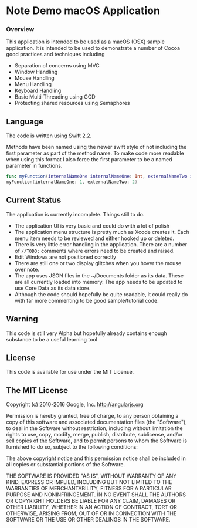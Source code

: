 # Note Demo macOS Application

### Overview

This application is intended to be used as a macOS (OSX) sample application.
It is intended to be used to demonstrate a number of Cocoa good practices and techniques including

+ Separation of concerns using MVC
+ Window Handling
+ Mouse Handling
+ Menu Handling
+ Keyboard Handling
+ Basic Multi-Threading using GCD
+ Protecting shared resources using Semaphores 

## Language

The code is written using Swift 2.2.

Methods have been named using the newer swift style of not including the first parameter as part of the method name.
To make code more readable when using this format I also force the first parameter to be a named parameter in functions.

```swift
func myFunction(internalNameOne internalNameOne: Int, externalNameTwo internalNameTwo: Int) {}
myFunction(internalNameOne: 1, externalNameTwo: 2)
``` 

## Current Status

The application is currently incomplete. 
Things still to do.

+ The application UI is very basic and could do with a lot of polish
+ The application menu structure is pretty much as Xcode creates it. Each menu item needs to be reviewed and either hooked up or deleted.
+ There is very little error handling in the application. There are a number of ```//TODO:``` comments where errors need to be created and raised.
+ Edit Windows are not positioned correctly
+ There are still one or two display glitches when you hover the mouse over note. 
+ The app uses JSON files in the ~/Documents folder as its data. These are all currently loaded into memory. The app needs to be updated to use Core Data as its data store. 
+ Although the code should hopefully be quite readable, it could really do with far more commenting to be good sample/tutorial code.


## Warning

This code is still very Alpha but hopefully already contains enough substance to be a useful learning tool


## License 

This code is available for use under the MIT License.

## The MIT License

Copyright (c) 2010-2016 Google, Inc. http://angularjs.org

Permission is hereby granted, free of charge, to any person obtaining a copy
of this software and associated documentation files (the "Software"), to deal
in the Software without restriction, including without limitation the rights
to use, copy, modify, merge, publish, distribute, sublicense, and/or sell
copies of the Software, and to permit persons to whom the Software is
furnished to do so, subject to the following conditions:

The above copyright notice and this permission notice shall be included in
all copies or substantial portions of the Software.

THE SOFTWARE IS PROVIDED "AS IS", WITHOUT WARRANTY OF ANY KIND, EXPRESS OR
IMPLIED, INCLUDING BUT NOT LIMITED TO THE WARRANTIES OF MERCHANTABILITY,
FITNESS FOR A PARTICULAR PURPOSE AND NONINFRINGEMENT. IN NO EVENT SHALL THE
AUTHORS OR COPYRIGHT HOLDERS BE LIABLE FOR ANY CLAIM, DAMAGES OR OTHER
LIABILITY, WHETHER IN AN ACTION OF CONTRACT, TORT OR OTHERWISE, ARISING FROM,
OUT OF OR IN CONNECTION WITH THE SOFTWARE OR THE USE OR OTHER DEALINGS IN
THE SOFTWARE.